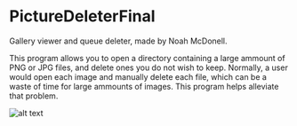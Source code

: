 # PictureDeleterFinal
Gallery viewer and queue deleter, made by Noah McDonell.

This program allows you to open a directory containing a large ammount of PNG or JPG files, and delete ones you do not wish to keep. Normally,
a user would open each image and manually delete each file, which can be a waste of time for large ammounts of images. This program helps alleviate that problem.

![alt text](https://i.imgur.com/nLobVKB.png)
